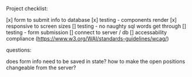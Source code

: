 Project checklist:

[x] form to submit info to database
[x] testing - components render
[x] responsive to screen sizes
[] testing - no naughty sql words get through
[] testing - form submission
[] connect to server / db
[] accessability compliance (https://www.w3.org/WAI/standards-guidelines/wcag/)



questions:

does form info need to be saved in state?
how to make the open positions changeable from the server?

